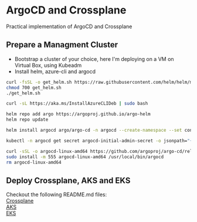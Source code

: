 # ArgoCD and Crossplane
Practical implementation of ArgoCD and Crossplane


## Prepare a **Managment Cluster**
- Bootstrap a cluster of your choice, here I'm deploying on a VM on Virtual Box, using Kubeadm
- Install helm, azure-cli and argocd

```bash
curl -fsSL -o get_helm.sh https://raw.githubusercontent.com/helm/helm/main/scripts/get-helm-3
chmod 700 get_helm.sh
./get_helm.sh

curl -sL https://aka.ms/InstallAzureCLIDeb | sudo bash

helm repo add argo https://argoproj.github.io/argo-helm
helm repo update

helm install argocd argo/argo-cd -n argocd --create-namespace --set configs.params."server.insecure"=true

kubectl -n argocd get secret argocd-initial-admin-secret -o jsonpath="{.data.password}" | base64 -d

curl -sSL -o argocd-linux-amd64 https://github.com/argoproj/argo-cd/releases/latest/download/argocd-linux-amd64
sudo install -m 555 argocd-linux-amd64 /usr/local/bin/argocd
rm argocd-linux-amd64
```

## Deploy Crossplane, AKS and EKS

Checkout the following README.md files: \
[Crossplane](./crossplane/README.md) \
[AKS](./azure/README.md) \
[EKS](./aws/README.md)
